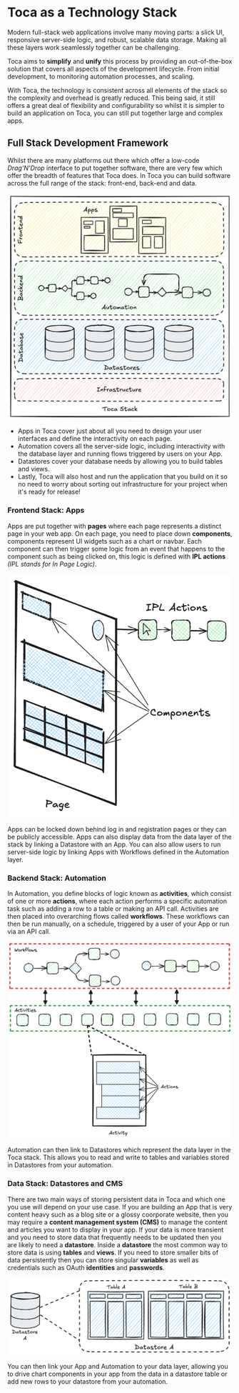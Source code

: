 # Toca as a Technology Stack

Modern full-stack web applications involve many moving parts: a slick UI, responsive server-side logic, and robust, scalable data storage. Making all these layers work seamlessly together can be challenging.

Toca aims to **simplify** and **unify** this process by providing an out-of-the-box solution that covers all aspects of the development lifecycle. From initial development, to monitoring automation processes, and scaling.

With Toca, the technology is consistent across all elements of the stack so the complexity and overhead is greatly reduced. This being said, it still offers a great deal of flexibility and configurability so whilst it is simpler to build an application on Toca, you can still put together large and complex apps.

## Full Stack Development Framework

Whilst there are many platforms out there which offer a low-code _Drag'N'Drop_ interface to put together software, there are very few which offer the breadth of features that Toca does. In Toca you can build software across the full range of the stack: front-end, back-end and data.

![The Toca Stack](/src/assets/book/toca_stack.png)

- Apps in Toca cover just about all you need to design your user interfaces and define the interactivity on each page.
- Automation covers all the server-side logic, including interactivity with the database layer and running flows triggered by users on your App.
- Datastores cover your database needs by allowing you to build tables and views.
- Lastly, Toca will also host and run the application that you build on it so no need to worry about sorting out infrastructure for your project when it's ready for release!


### Frontend Stack: Apps

Apps are put together with **pages** where each page represents a distinct page in your web app. On each page, you need to place down **components**, components represent UI widgets such as a chart or navbar. Each component can then trigger some logic from an event that happens to the component such as being clicked on, this logic is defined with **IPL actions** _(IPL stands for In Page Logic)_.

![Composition of an App Page](/src/assets/book/app_stack.png)

Apps can be locked down behind log in and registration pages or they can be publicly accessible. Apps can also display data from the data layer of the stack by linking a Datastore with an App. You can also allow users to run server-side logic by linking Apps with Workflows defined in the Automation layer.

### Backend Stack: Automation

In Automation, you define blocks of logic known as **activities**, which consist of one or more **actions**, where each action performs a specific automation task such as adding a row to a table or making an API call. Activities are then placed into overarching flows called **workflows**. These workflows can then be run manually, on a schedule, triggered by a user of your App or run via an API call.

![Composition of an Automation Project](/src/assets/book/automation_stack.png)

Automation can then link to Datastores which represent the data layer in the Toca stack. This allows you to read and write to tables and variables stored in Datastores from your automation.

### Data Stack: Datastores and CMS

There are two main ways of storing persistent data in Toca and which one you use will depend on your use case. If you are building an App that is very content heavy such as a blog site or a glossy coorporate website, then you may require a **content management system (CMS)** to manage the content and articles you want to display in your app. If your data is more transient and you need to store data that frequently needs to be updated then you are likely to need a **datastore**. Inside a **datastore** the most common way to store data is using **tables** and **views**. If you need to store smaller bits of data persistently then you can store singular **variables** as well as credentials such as OAuth **identities** and **passwords**.

![Composition of CMS and Datastores](/src/assets/book/datastore_cms_stack.png)

You can then link your App and Automation to your data layer, allowing you to drive chart components in your app from the data in a datastore table or add new rows to your datastore from your automation.
